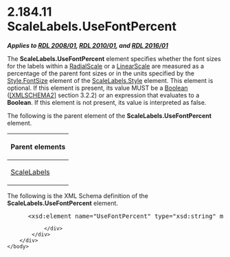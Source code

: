 <html dir="LTR" xmlns:mshelp="http://msdn.microsoft.com/mshelp" xmlns:ddue="http://ddue.schemas.microsoft.com/authoring/2003/5" xmlns:xlink="http://www.w3.org/1999/xlink" xmlns:tool="http://www.microsoft.com/tooltip">
    <head>
        <meta http-equiv="Content-Type" content="text/html; CHARSET=utf-8"></meta>
        <meta name="save" content="history"></meta>
        <title>2.184.11 ScaleLabels.UseFontPercent</title>
        <xml>
            <mshelp:toctitle title="2.184.11 ScaleLabels.UseFontPercent"></mshelp:toctitle>
            <mshelp:rltitle title="[MS-RDL]: ScaleLabels.UseFontPercent"></mshelp:rltitle>
            <mshelp:keyword index="A" term="aea3d12a-88a3-499f-a7ac-b4ce2a55f60d"></mshelp:keyword>
            <mshelp:attr name="DCSext.ContentType" value="open specification"></mshelp:attr>
            <mshelp:attr name="AssetID" value="aea3d12a-88a3-499f-a7ac-b4ce2a55f60d"></mshelp:attr>
            <mshelp:attr name="TopicType" value="kbRef"></mshelp:attr>
            <mshelp:attr name="DCSext.Title" value="[MS-RDL]: ScaleLabels.UseFontPercent" />
        </xml>
    </head>
    <body>
        <div id="header">
            <h1 class="heading">2.184.11 ScaleLabels.UseFontPercent</h1>
        </div>
        <div id="mainSection">
            <div id="mainBody">
                <div id="allHistory" class="saveHistory"></div>
                <div id="sectionSection0" class="section" name="collapseableSection">
                    

<p><b><i>Applies to </i></b><a href="1e855f94-4617-47e4-b89e-0856c6cb420f.htm"><b><i>RDL 2008/01</i></b></a><b><i>,
</i></b><a href="3428e690-a348-4ec7-8a6a-8efb42d2cdee.htm"><b><i>RDL 2010/01</i></b></a><b><i>,
and </i></b><a href="52ce3983-2bfc-4e72-9359-42aaf5fe4509.htm"><b><i>RDL 2016/01</i></b></a></p>

<p>The <b>ScaleLabels.UseFontPercent</b> element specifies
whether the font sizes for the labels within a <a href="86468d9f-c561-4b50-a689-5dfccfde8495.htm">RadialScale</a> or a <a href="744f8b40-7ad5-4652-94a1-76ae5df59389.htm">LinearScale</a> are measured
as a percentage of the parent font sizes or in the units specified by the <a href="6e22f307-85f8-4212-b9d2-d73a613a1838.htm">Style.FontSize</a> element of
the <a href="16891de3-5aca-4c7a-a489-e54205d642ef.htm">ScaleLabels.Style</a>
element. This element is optional. If this element is present, its value MUST
be a <a href="4802fa14-3619-43fa-9898-3acab160a24c.htm">Boolean</a> (<a href="https://go.microsoft.com/fwlink/?LinkId=90610">[XMLSCHEMA2]</a> section
3.2.2) or an expression that evaluates to a <b>Boolean</b>. If this element is
not present, its value is interpreted as false.</p>

<p>The following is the parent element of the <b>ScaleLabels.UseFontPercent</b>
element.</p>

<table>
 <thead>
  <tr>
   <th>
   <p>Parent elements</p>
   </th>
  </tr>
 </thead>
 <tr>
  <td>
  <p><a href="7e678f86-f918-4069-822a-f1324ab0b043.htm">ScaleLabels</a>
  </p>
  </td>
 </tr>
</table>

<p>The following is the XML Schema definition of the <b>ScaleLabels.UseFontPercent</b>
element.</p>

<dl>
<dd>
<div><pre> &lt;xsd:element name=&quot;UseFontPercent&quot; type=&quot;xsd:string&quot; minOccurs=&quot;0&quot;&gt;
</pre></div>
</dd></dl>


                </div>
            </div>
        </div>
    </body>
</html>
